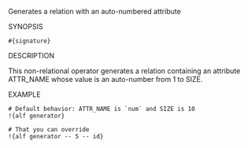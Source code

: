 
Generates a relation with an auto-numbered attribute

SYNOPSIS

    #{signature}

DESCRIPTION

This non-relational operator generates a relation containing an attribute 
ATTR_NAME whose value is an auto-number from 1 to SIZE.

EXAMPLE

    # Default behavior: ATTR_NAME is `num` and SIZE is 10
    !{alf generator}

    # That you can override
    !{alf generator -- 5 -- id}

